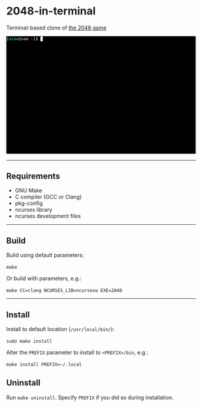 # 2048-in-terminal

Terminal-based clone of [the 2048 game](https://play2048.co/)

![screen](screen.gif)

----

## Requirements
- GNU Make
- C compiler (GCC or Clang)
- pkg-config
- ncurses library
- ncurses development files

----

## Build

Build using default parameters:

`make`

Or build with parameters, e.g.:

`make CC=clang NCURSES_LIB=ncursesw EXE=2048`

----

## Install

Install to default location (`/usr/local/bin/`):

`sudo make install`

Alter the `PREFIX` parameter to install to `<PREFIX>/bin`, e.g.:

`make install PREFIX=~/.local`

## Uninstall

Run `make uninstall`. Specify `PREFIX` if you did so during installation.

